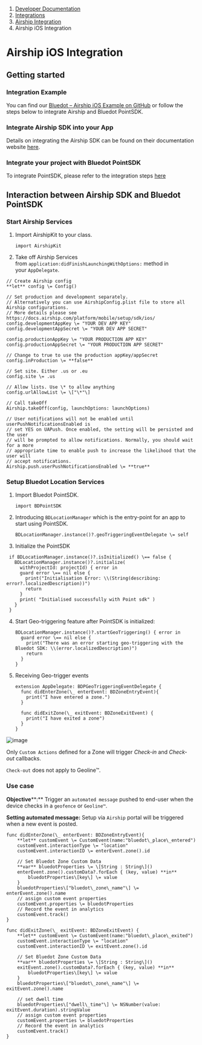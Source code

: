 1.  [Developer Documentation](https://docs.bluedot.io)
2.  [Integrations](https://docs.bluedot.io/integrations/)
3.  [Airship Integration](https://docs.bluedot.io/integrations/airship-integration/)
4.  Airship iOS Integration

Airship iOS Integration
=======================

Getting started
---------------

### Integration Example

You can find our [Bluedot – Airship iOS Example on GitHub](https://github.com/Bluedot-Innovation/PointSDK-UrbanAirshipIntegrationExample-iOS) or follow the steps below to integrate Airship and Bluedot PointSDK.

### Integrate Airship SDK into your App

Details on integrating the Airship SDK can be found on their documentation website [here](https://docs.airship.com/platform/ios/getting-started/).

### Integrate your project with Bluedot PointSDK

To integrate PointSDK, please refer to the integration steps [here](https://docs.bluedot.io/ios-sdk/ios-quick-start/)

Interaction between Airship SDK and Bluedot PointSDK
----------------------------------------------------

### Start Airship Services

1.  Import AirshipKit to your class.
    
    `import AirshipKit`
    
2.  Take off Airship Services from `application:didFinishLaunchingWithOptions:` method in your `AppDelegate`.

```
// Create Airship config
**let** config \= Config()

// Set production and development separately.
// Alternatively you can use AirshipConfig.plist file to store all Airship configurations.
// More details please see https://docs.airship.com/platform/mobile/setup/sdk/ios/
config.developmentAppKey \= "YOUR DEV APP KEY"
config.developmentAppSecret \= "YOUR DEV APP SECRET"

config.productionAppKey \= "YOUR PRODUCTION APP KEY"
config.productionAppSecret \= "YOUR PRODUCTION APP SECRET"

// Change to true to use the production appKey/appSecret
config.inProduction \= **false**

// Set site. Either .us or .eu
config.site \= .us

// Allow lists. Use \* to allow anything
config.urlAllowList \= \["\*"\]

// Call takeOff
Airship.takeOff(config, launchOptions: launchOptions)

// User notifications will not be enabled until userPushNotificationsEnabled is
// set YES on UAPush. Once enabled, the setting will be persisted and the user
// will be prompted to allow notifications. Normally, you should wait for a more
// appropriate time to enable push to increase the likelihood that the user will
// accept notifications.
Airship.push.userPushNotificationsEnabled \= **true**
```

### Setup Bluedot Location Services

1.  Import Bluedot PointSDK.
    
    `import BDPointSDK`
    
2.  Introducing `BDLocationManager` which is the entry-point for an app to start using PointSDK.
    
    `BDLocationManager.instance()?.geoTriggeringEventDelegate \= self`
    
3.  Initialize the PointSDK

   ``` 
    if BDLocationManager.instance()?.isInitialized() \== false {
      BDLocationManager.instance()?.initialize(
        withProjectId: projectId) { error in
        guard error \== nil else {
          print("Initialisation Error: \\(String(describing: error?.localizedDescription))") 
          return
        }
        print( "Initialised successfully with Point sdk" )
      }
    }
  ```
    
4.  Start Geo-triggering feature after PointSDK is initialized:
    
    ```
    BDLocationManager.instance()?.startGeoTriggering() { error in 
      guard error \== nil else {
        print("There was an error starting geo-triggering with the Bluedot SDK: \\(error.localizedDescription)")
        return
      }
    }
    ```
    
5.  Receiving Geo-trigger events
    ```
    extension AppDelegate: BDPGeoTriggeringEventDelegate {
      func didEnterZone(\_ enterEvent: BDZoneEntryEvent){ 
        print("I have entered a zone.")
      }
    
      func didExitZone(\_ exitEvent: BDZoneExitEvent) {
        print("I have exited a zone")
      }
    }
    ```
    

![image](https://docs.bluedot.io/wp-content/uploads/2021/07/info.png)

Only `Custom Actions` defined for a Zone will trigger _Check-in_ and _Check-out_ callbacks.

`Check-out` does not apply to Geoline™.

### Use case

**Objective****:** Trigger an `automated message` pushed to end-user when the device checks in a `geofence` or `Geoline™`.

**Setting automated message:** Setup via `Airship` portal will be triggered when a new event is posted.

```
func didEnterZone(\_ enterEvent: BDZoneEntryEvent){
    **let** customEvent \= CustomEvent(name:"bluedot\_place\_entered")
    customEvent.interactionType \= "location"
    customEvent.interactionID \= enterEvent.zone().id

    // Set Bluedot Zone Custom Data
    **var** bluedotProperties \= \[String : String\]()
    enterEvent.zone().customData?.forEach { (key, value) **in**
        bluedotProperties\[key\] \= value
    }
    bluedotProperties\["bluedot\_zone\_name"\] \= enterEvent.zone().name
    // assign custom event properties
    customEvent.properties \= bluedotProperties
    // Record the event in analytics
    customEvent.track()
}

func didExitZone(\_ exitEvent: BDZoneExitEvent) {
    **let** customEvent \= CustomEvent(name:"bluedot\_place\_exited")
    customEvent.interactionType \= "location"
    customEvent.interactionID \= exitEvent.zone().id
    
    // Set Bluedot Zone Custom Data
    **var** bluedotProperties \= \[String : String\]()
    exitEvent.zone().customData?.forEach { (key, value) **in**
        bluedotProperties\[key\] \= value
    }
    bluedotProperties\["bluedot\_zone\_name"\] \= exitEvent.zone().name

    // set dwell time
    bluedotProperties\["dwell\_time"\] \= NSNumber(value: exitEvent.duration).stringValue
    // assign custom event properties
    customEvent.properties \= bluedotProperties
    // Record the event in analytics
    customEvent.track()
}
```